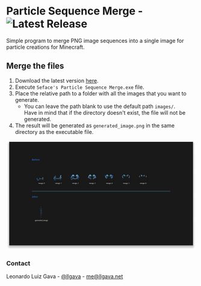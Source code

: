 # Particle Sequence Merge - ![Latest Release](https://img.shields.io/github/v/release/SefaceBlocks/particle-sequence-merge?logo=github&logoColor=959da5&labelColor=353c43&color=0091c2&Current&label=Latest%20Release)
Simple program to merge PNG image sequences into a single image for particle creations for Minecraft.

## Merge the files
1. Download the latest version [here](https://github.com/SefaceBlocks/particle-sequence-merge/releases/tag/latest).
2. Execute `Seface's Particle Sequence Merge.exe` file.
3. Place the relative path to a folder with all the images that you want to generate.
   - You can leave the path blank to use the default path `images/`.<br />
     Have in mind that if the directory doesn't exist, the file will not be generated.
4. The result will be generated as `generated_image.png` in the same directory as the executable file.

![Example](./.github/assets/example.png)

### Contact
Leonardo Luiz Gava - [@llgava](https://twitter.com/llgava "Leonardo Luiz Gava • Twitter") - <me@llgava.net>
